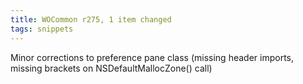 ```yaml
---
title: WOCommon r275, 1 item changed
tags: snippets
---
```


Minor corrections to preference pane class (missing header imports, missing brackets on NSDefaultMallocZone() call)
